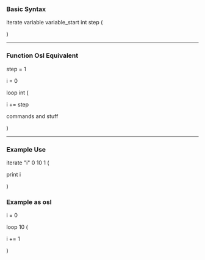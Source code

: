 ### Basic Syntax

iterate variable variable_start int step (

)

---

### Function Osl Equivalent

step = 1

i = 0

loop int (

i += step

commands and stuff

)

---

### Example Use

iterate "i" 0 10 1 (

print i

)

### Example as osl

i = 0

loop 10 (

i += 1

)

